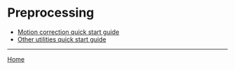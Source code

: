 Preprocessing
=======================================

   + [Motion correction quick start guide](./id_pp_motion_corr.html)
   + [Other utilities quick start guide](./id_pp_utilities.html)

---
[Home](./index.html)
